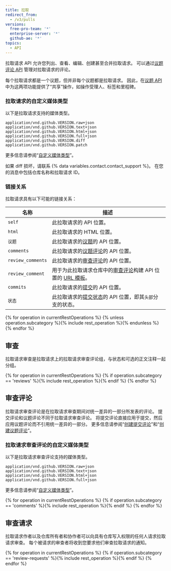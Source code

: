 ```yaml
---
title: 拉取
redirect_from:
  - /v3/pulls
versions:
  free-pro-team: '*'
  enterprise-server: '*'
  github-ae: '*'
topics:
  - API
---
```


拉取请求 API 允许您列出、查看、编辑、创建甚至合并拉取请求。 可以通过[议题评论 API](/rest/reference/issues#comments) 管理对拉取请求的评论。

每个拉取请求都是一个议题，但并非每个议题都是拉取请求。 因此，在[议题 API](/rest/reference/issues) 中为这两项功能提供了“共享”操作，如操作受理人、标签和里程碑。

### 拉取请求的自定义媒体类型

以下是拉取请求支持的媒体类型。

    application/vnd.github.VERSION.raw+json
    application/vnd.github.VERSION.text+json
    application/vnd.github.VERSION.html+json
    application/vnd.github.VERSION.full+json
    application/vnd.github.VERSION.diff
    application/vnd.github.VERSION.patch

更多信息请参阅“[自定义媒体类型](/rest/overview/media-types)”。

<a id="diff-error">

如果 diff 损坏，请联系 {% data variables.contact.contact_support %}。 在您的消息中包括仓库名称和拉取请求 ID。

### 链接关系

拉取请求具有以下可能的链接关系：

| 名称                | 描述                                                                                       |
| ----------------- | ---------------------------------------------------------------------------------------- |
| `self`            | 此拉取请求的 API 位置。                                                                           |
| `html`            | 此拉取请求的 HTML 位置。                                                                          |
| `议题`              | 此拉取请求的[议题](/rest/reference/issues)的 API 位置。                                              |
| `comments`        | 此拉取请求的[议题评论](/rest/reference/issues#comments)的 API 位置。                                   |
| `review_comments` | 此拉取请求的[审查评论](/rest/reference/pulls#comments)的 API 位置。                                    |
| `review_comment`  | 用于为此拉取请求仓库中的[审查评论](/rest/reference/pulls#comments)构建 API 位置的 [URL 模板](/rest#hypermedia)。 |
| `commits`         | 此拉取请求的[提交](#list-commits-on-a-pull-request)的 API 位置。                                     |
| `状态`              | 此拉取请求的[提交状态](/rest/reference/repos#statuses)的 API 位置，即其`头部`分支的状态。                        |

{% for operation in currentRestOperations %}
  {% unless operation.subcategory %}{% include rest_operation %}{% endunless %}
{% endfor %}

## 审查

拉取请求审查是拉取请求上的拉取请求审查评论组，与状态和可选的正文注释一起分组。

{% for operation in currentRestOperations %}
  {% if operation.subcategory == 'reviews' %}{% include rest_operation %}{% endif %}
{% endfor %}

## 审查评论

拉取请求审查评论是在拉取请求审查期间对统一差异的一部分所发表的评论。 提交评论和议题评论不同于拉取请求审查评论。 将提交评论直接应用于提交，然后应用议题评论而不引用统一差异的一部分。 更多信息请参阅“[创建提交评论](/rest/reference/git#create-a-commit)”和“[创建议题评论](/rest/reference/issues#create-an-issue-comment)”。

### 拉取请求审查评论的自定义媒体类型

以下是拉取请求审查评论支持的媒体类型。

    application/vnd.github.VERSION.raw+json
    application/vnd.github.VERSION.text+json
    application/vnd.github.VERSION.html+json
    application/vnd.github.VERSION.full+json

更多信息请参阅“[自定义媒体类型](/rest/overview/media-types)”。

{% for operation in currentRestOperations %}
  {% if operation.subcategory == 'comments' %}{% include rest_operation %}{% endif %}
{% endfor %}

## 审查请求

拉取请求作者以及仓库所有者和协作者可以向具有仓库写入权限的任何人请求拉取请求审查。 每个被请求的审查者将收到您要求他们审查拉取请求的通知。

{% for operation in currentRestOperations %}
  {% if operation.subcategory == 'review-requests' %}{% include rest_operation %}{% endif %}
{% endfor %}
